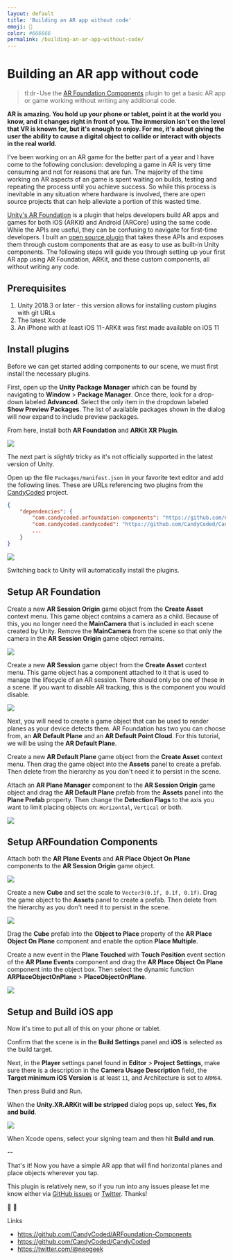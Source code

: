 ```yaml
---
layout: default
title: 'Building an AR app without code'
emoji: 📱
color: #666666
permalink: /building-an-ar-app-without-code/
---
```


# Building an AR app without code

> tl:dr - Use the [AR Foundation Components](https://github.com/CandyCoded/ARFoundation-Components) plugin to get a basic AR app or game working without writing any additional code.

**AR is amazing. You hold up your phone or tablet, point it at the world you know, and it changes right in front of you. The immersion isn't on the level that VR is known for, but it's enough to enjoy. For me, it's about giving the user the ability to cause a digital object to collide or interact with objects in the real world.**

I've been working on an AR game for the better part of a year and I have come to the following conclusion: developing a game in AR is very time consuming and not for reasons that are fun. The majority of the time working on AR aspects of an game is spent waiting on builds, testing and repeating the process until you achieve success. So while this process is inevitable in any situation where hardware is involved, there are open source projects that can help alleviate a portion of this wasted time.

[Unity's AR Foundation](https://docs.unity3d.com/Packages/com.unity.xr.arfoundation@1.0/manual/index.html) is a plugin that helps developers build AR apps and games for both iOS (ARKit) and Android (ARCore) using the same code. While the APIs are useful, they can be confusing to navigate for first-time developers. I built an [open source plugin](https://github.com/CandyCoded/ARFoundation-Components) that takes these APIs and exposes them through custom components that are as easy to use as built-in Unity components. The following steps will guide you through setting up your first AR app using AR Foundation, ARKit, and these custom components, all without writing any code.

## Prerequisites

1. Unity 2018.3 or later - this version allows for installing custom plugins with git URLs
1. The latest Xcode
1. An iPhone with at least iOS 11 - ARKit was first made available on iOS 11

## Install plugins

Before we can get started adding components to our scene, we must first install the necessary plugins.

First, open up the **Unity Package Manager** which can be found by navigating to **Window** > **Package Manager**. Once there, look for a drop-down labeled **Advanced**. Select the only item in the dropdown labeled **Show Preview Packages**. The list of available packages shown in the dialog will now expand to include preview packages.

From here, install both **AR Foundation** and **ARKit XR Plugin**.

![](/images/building-an-ar-app-without-code--package-manager.png)

The next part is _slightly_ tricky as it's not officially supported in the latest version of Unity.

Open up the file `Packages/manifest.json` in your favorite text editor and add the following lines. These are URLs referencing two plugins from the [CandyCoded](https://github.com/CandyCoded/CandyCoded) project.

```json
{
    "dependencies": {
        "com.candycoded.arfoundation-components": "https://github.com/CandyCoded/ARFoundation-Components.git#upm",
        "com.candycoded.candycoded": "https://github.com/CandyCoded/CandyCoded.git#v1.1.0",
        ...
    }
}
```

![](/images/building-an-ar-app-without-code--manifest.png)

Switching back to Unity will automatically install the plugins.

## Setup AR Foundation

Create a new **AR Session Origin** game object from the **Create Asset** context menu. This game object contains a camera as a child. Because of this, you no longer need the **MainCamera** that is included in each scene created by Unity. Remove the **MainCamera** from the scene so that only the camera in the **AR Session Origin** game object remains.

![](/images/building-an-ar-app-without-code--ar-session-origin.png)

Create a new **AR Session** game object from the **Create Asset** context menu. This game object has a component attached to it that is used to manage the lifecycle of an AR session. There should only be one of these in a scene. If you want to disable AR tracking, this is the component you would disable.

![](/images/building-an-ar-app-without-code--ar-session.png)

Next, you will need to create a game object that can be used to render planes as your device detects them. AR Foundation has two you can choose from, an **AR Default Plane** and an **AR Default Point Cloud**. For this tutorial, we will be using the **AR Default Plane**.

Create a new **AR Default Plane** game object from the **Create Asset** context menu. Then drag the game object into the **Assets** panel to create a prefab. Then delete from the hierarchy as you don't need it to persist in the scene.

Attach an **AR Plane Manager** component to the **AR Session Origin** game object and drag the **AR Default Plane** prefab from the **Assets** panel into the **Plane Prefab** property. Then change the **Detection Flags** to the axis you want to limit placing objects on: `Horizontal`, `Vertical` or both.

![](/images/building-an-ar-app-without-code--ar-components-inspector.png)

## Setup ARFoundation Components

Attach both the **AR Plane Events** and **AR Place Object On Plane** components to the **AR Session Origin** game object.

![](/images/building-an-ar-app-without-code--custom-ar-components-inspector.png)

Create a new **Cube** and set the scale to `Vector3(0.1f, 0.1f, 0.1f)`. Drag the game object to the **Assets** panel to create a prefab. Then delete from the hierarchy as you don't need it to persist in the scene.

![](/images/building-an-ar-app-without-code--cube.png)

Drag the **Cube** prefab into the **Object to Place** property of the **AR Place Object On Plane** component and enable the option **Place Multiple**.

Create a new event in the **Plane Touched** with **Touch Position** event section of the **AR Plane Events** component and drag the **AR Place Object On Plane** component into the object box. Then select the dynamic function **ARPlaceObjectOnPlane** > **PlaceObjectOnPlane**.

![](/images/building-an-ar-app-without-code--custom-ar-components-inspector-events.png)

## Setup and Build iOS app

Now it's time to put all of this on your phone or tablet.

Confirm that the scene is in the **Build Settings** panel and **iOS** is selected as the build target.

Next, in the **Player** settings panel found in **Editor** > **Project Settings**, make sure there is a description in the **Camera Usage Description** field, the **Target minimum iOS Version** is at least `11`, and Architecture is set to `ARM64`.

Then press Build and Run.

When the **Unity.XR.ARKit will be stripped** dialog pops up, select **Yes, fix and build**.

![](/images/building-an-ar-app-without-code--unity-xr-arkit-dialog.png)

When Xcode opens, select your signing team and then hit **Build and run**.

--

That's it! Now you have a simple AR app that will find horizontal planes and place objects wherever you tap.

This plugin is relatively new, so if you run into any issues please let me know either via [GitHub issues](https://github.com/CandyCoded/ARFoundation-Components/issues?q=is%3Aissue+is%3Aopen+sort%3Aupdated-desc) or [Twitter](https://twitter.com/@neogeek). Thanks!

📱 🎉

Links

-   <https://github.com/CandyCoded/ARFoundation-Components>
-   <https://github.com/CandyCoded/CandyCoded>
-   <https://twitter.com/@neogeek>
